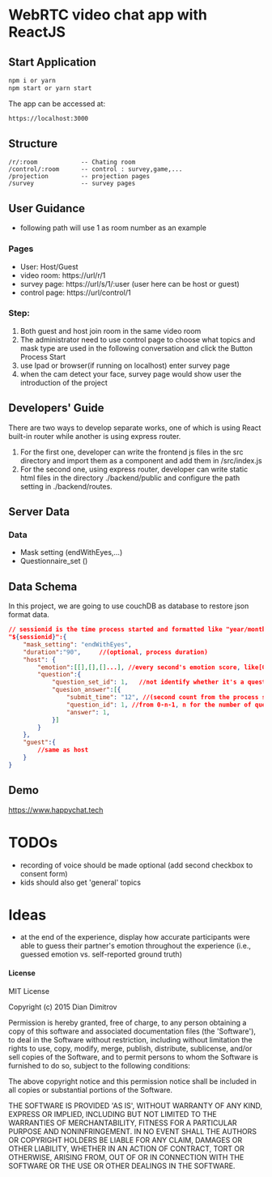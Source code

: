 # WebRTC video chat app with ReactJS

## Start Application

```bash
npm i or yarn
npm start or yarn start

```

The app can be accessed at:

```bash
https://localhost:3000
```

## Structure

    /r/:room            -- Chating room
    /control/:room      -- control : survey,game,...
    /projection         -- projection pages
    /survey             -- survey pages

## User Guidance

- following path will use 1 as room number as an example

### Pages

- User: Host/Guest
- video room: https://url/r/1
- survey page: https://url/s/1/:user (user here can be host or guest)
- control page: https://url/control/1

### Step:

1. Both guest and host join room in the same video room
2. The administrator need to use control page to choose what topics and mask type are used in the following conversation and click the Button Process Start
3. use Ipad or browser(if running on localhost) enter survey page
4. when the cam detect your face, survey page would show user the introduction of the project

## Developers' Guide

There are two ways to develop separate works, one of which is using React built-in router while another is using express router.

1. For the first one, developer can write the frontend js files in the src directory and import them as a component and add them in /src/index.js
2. For the second one, using express router, developer can write static html files in the directory ./backend/public and configure the path setting in ./backend/routes.

## Server Data

### Data

- Mask setting (endWithEyes,...)
- Questionnaire_set ()

## Data Schema

In this project, we are going to use couchDB as database to restore json format data.

```json
// sessionid is the time process started and formatted like "year/month/day/hour/min/second" e.g. "2020/6/1/6/15/24"
"${sessionid}":{
    "mask_setting": "endWithEyes",
    "duration":"90",     //(optional, process duration)
    "host": {
        "emotion":[[],[],[]...], //every second's emotion score, like[0,1,2,3,4,5,...](corresponding to scores of different type of emotion)
        "question":{
            "question_set_id": 1,   //not identify whether it's a question set for adults or kids from the id
            "quesion_answer":[{
                "submit_time": "12", //(second count from the process start)
                "question_id": 1, //from 0-n-1, n for the number of question in current question set
                "answer": 1,
            }]
        }
    },
    "guest":{
        //same as host
    }
}
```

## Demo

https://www.happychat.tech

# TODOs

- recording of voice should be made optional (add second checkbox to consent form)
- kids should also get 'general' topics

# Ideas

- at the end of the experience, display how accurate participants were able to guess their partner's emotion throughout the experience (i.e., guessed emotion vs. self-reported ground truth)

#### License

MIT License

Copyright (c) 2015 Dian Dimitrov

Permission is hereby granted, free of charge, to any person obtaining a copy of this software and associated documentation files (the 'Software'), to deal in the Software without restriction, including without limitation the rights to use, copy, modify, merge, publish, distribute, sublicense, and/or sell copies of the Software, and to permit persons to whom the Software is furnished to do so, subject to the following conditions:

The above copyright notice and this permission notice shall be included in all copies or substantial portions of the Software.

THE SOFTWARE IS PROVIDED 'AS IS', WITHOUT WARRANTY OF ANY KIND, EXPRESS OR IMPLIED, INCLUDING BUT NOT LIMITED TO THE WARRANTIES OF MERCHANTABILITY, FITNESS FOR A PARTICULAR PURPOSE AND NONINFRINGEMENT. IN NO EVENT SHALL THE AUTHORS OR COPYRIGHT HOLDERS BE LIABLE FOR ANY CLAIM, DAMAGES OR OTHER LIABILITY, WHETHER IN AN ACTION OF CONTRACT, TORT OR OTHERWISE, ARISING FROM, OUT OF OR IN CONNECTION WITH THE SOFTWARE OR THE USE OR OTHER DEALINGS IN THE SOFTWARE.

